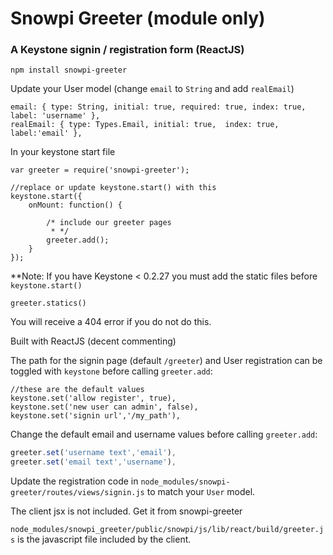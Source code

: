 # Snowpi Greeter (module only)
### A Keystone signin / registration form (ReactJS)

```
npm install snowpi-greeter
```

Update your User model (change `email` to `String` and add `realEmail`)
```
email: { type: String, initial: true, required: true, index: true, label: 'username' },
realEmail: { type: Types.Email, initial: true,  index: true, label:'email' },
```

In your keystone start file 

```
var greeter = require('snowpi-greeter');

//replace or update keystone.start() with this
keystone.start({
	onMount: function() {
		
		/* include our greeter pages
		 * */
		greeter.add();
	}
});

```

**Note:
If you have Keystone < 0.2.27 you must add the static files before `keystone.start()`
```
greeter.statics()

```
You will receive a 404 error if you do not do this.

Built with ReactJS (decent commenting)

The path for the signin page (default `/greeter`) and User registration can be toggled with `keystone` before calling `greeter.add`:
```
//these are the default values
keystone.set('allow register', true),
keystone.set('new user can admin', false),
keystone.set('signin url','/my_path'),

```

Change the default email and username values  before calling `greeter.add`:

```javascript
greeter.set('username text','email'),
greeter.set('email text','username'),
```

Update the registration code in `node_modules/snowpi-greeter/routes/views/signin.js` to match your `User` model.



The client jsx is not included.  Get it from snowpi-greeter

`node_modules/snowpi_greeter/public/snowpi/js/lib/react/build/greeter.js` is the javascript file included by the client.
